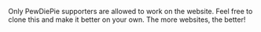 Only PewDiePie supporters are allowed to work on the website. Feel free to clone this and make it better on your own. The more websites, the better!
